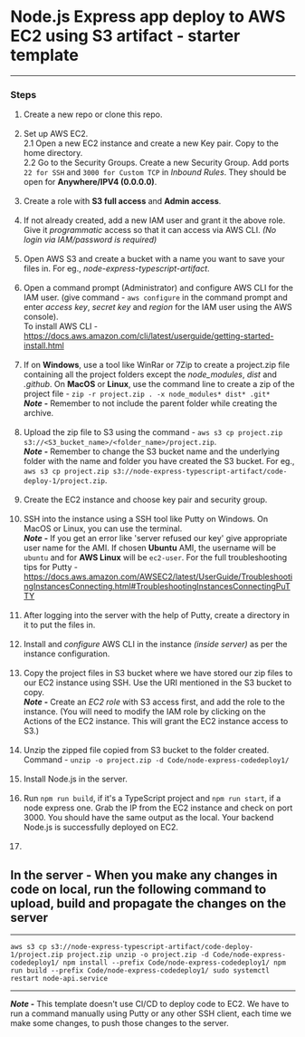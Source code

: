 # Node.js Express app deploy to AWS EC2 using S3 artifact - starter template

---

### Steps

1. Create a new repo or clone this repo.
   <br /><br />
2. Set up AWS EC2.<br />
   2.1 Open a new EC2 instance and create a new Key pair. Copy to the home directory.<br />
   2.2 Go to the Security Groups. Create a new Security Group. Add ports `22 for SSH` and `3000 for Custom TCP` in _Inbound Rules_. They should be open for **Anywhere/IPV4 (0.0.0.0)**.<br /><br />
3. Create a role with **S3 full access** and **Admin access**.<br /><br />
4. If not already created, add a new IAM user and grant it the above role. Give it _programmatic_ access so that it can access via AWS CLI. _(No login via IAM/password is required)_<br /><br />
5. Open AWS S3 and create a bucket with a name you want to save your files in. For eg., _node-express-typescript-artifact_.<br /><br />
6. Open a command prompt (Administrator) and configure AWS CLI for the IAM user. (give command - `aws configure` in the command prompt and enter _access key_, _secret key_ and _region_ for the IAM user using the AWS console).<br />
   To install AWS CLI - https://docs.aws.amazon.com/cli/latest/userguide/getting-started-install.html<br /><br />
7. If on **Windows**, use a tool like WinRar or 7Zip to create a project.zip file containing all the project folders except the _node_modules_, _dist_ and _.github_. On **MacOS** or **Linux**, use the command line to create a zip of the project file - `zip -r project.zip . -x node_modules* dist* .git*` <br />
   _**Note -**_ Remember to not include the parent folder while creating the archive.<br /><br />
8. Upload the zip file to S3 using the command - `aws s3 cp project.zip s3://<S3_bucket_name>/<folder_name>/project.zip`. <br />
   _**Note -**_ Remember to change the S3 bucket name and the underlying folder with the name and folder you have created the S3 bucket. For eg., `aws s3 cp project.zip s3://node-express-typescript-artifact/code-deploy-1/project.zip`.<br /><br />
9. Create the EC2 instance and choose key pair and security group.<br /><br />
10. SSH into the instance using a SSH tool like Putty on Windows. On MacOS or Linux, you can use the terminal.<br />
    _**Note -**_ If you get an error like 'server refused our key' give appropriate user name for the AMI. If chosen **Ubuntu** AMI, the username will be `ubuntu` and for **AWS Linux** will be `ec2-user`. For the full troubleshooting tips for Putty - https://docs.aws.amazon.com/AWSEC2/latest/UserGuide/TroubleshootingInstancesConnecting.html#TroubleshootingInstancesConnectingPuTTY<br /><br />
11. After logging into the server with the help of Putty, create a directory in it to put the files in.<br /><br />
12. Install and _configure_ AWS CLI in the instance _(inside server)_ as per the instance configuration.<br /><br />
13. Copy the project files in S3 bucket where we have stored our zip files to our EC2 instance using SSH. Use the URI mentioned in the S3 bucket to copy.<br /> _**Note -**_ Create an _EC2 role_ with S3 access first, and add the role to the instance. (You will need to modify the IAM role by clicking on the Actions of the EC2 instance. This will grant the EC2 instance access to S3.)<br /><br />
14. Unzip the zipped file copied from S3 bucket to the folder created.<br /> Command - `unzip -o project.zip -d Code/node-express-codedeploy1/`<br /><br />
15. Install Node.js in the server.<br /><br />
16. Run `npm run build`, if it's a TypeScript project and `npm run start`, if a node express one. Grab the IP from the EC2 instance and check on port 3000. You should have the same output as the local. Your backend Node.js is successfully deployed on EC2.<br /><br />
17.

## In the server - When you make any changes in code on local, run the following command to upload, build and propagate the changes on the server

---

`aws s3 cp s3://node-express-typescript-artifact/code-deploy-1/project.zip project.zip unzip -o project.zip -d Code/node-express-codedeploy1/ npm install --prefix Code/node-express-codedeploy1/ npm run build --prefix Code/node-express-codedeploy1/ sudo systemctl restart node-api.service`

---

**_Note -_** This template doesn't use CI/CD to deploy code to EC2. We have to run a command manually using Putty or any other SSH client, each time we make some changes, to push those changes to the server.
